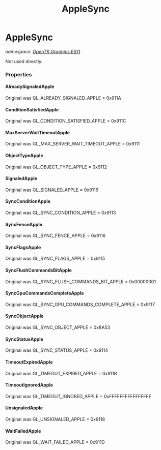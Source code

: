 ﻿---
title: AppleSync
---

# AppleSync
_namespace: [OpenTK.Graphics.ES11](N-OpenTK.Graphics.ES11.html)_

Not used directly.



### Properties

#### AlreadySignaledApple
Original was GL_ALREADY_SIGNALED_APPLE = 0x911A
#### ConditionSatisfiedApple
Original was GL_CONDITION_SATISFIED_APPLE = 0x911C
#### MaxServerWaitTimeoutApple
Original was GL_MAX_SERVER_WAIT_TIMEOUT_APPLE = 0x9111
#### ObjectTypeApple
Original was GL_OBJECT_TYPE_APPLE = 0x9112
#### SignaledApple
Original was GL_SIGNALED_APPLE = 0x9119
#### SyncConditionApple
Original was GL_SYNC_CONDITION_APPLE = 0x9113
#### SyncFenceApple
Original was GL_SYNC_FENCE_APPLE = 0x9116
#### SyncFlagsApple
Original was GL_SYNC_FLAGS_APPLE = 0x9115
#### SyncFlushCommandsBitApple
Original was GL_SYNC_FLUSH_COMMANDS_BIT_APPLE = 0x00000001
#### SyncGpuCommandsCompleteApple
Original was GL_SYNC_GPU_COMMANDS_COMPLETE_APPLE = 0x9117
#### SyncObjectApple
Original was GL_SYNC_OBJECT_APPLE = 0x8A53
#### SyncStatusApple
Original was GL_SYNC_STATUS_APPLE = 0x9114
#### TimeoutExpiredApple
Original was GL_TIMEOUT_EXPIRED_APPLE = 0x911B
#### TimeoutIgnoredApple
Original was GL_TIMEOUT_IGNORED_APPLE = 0xFFFFFFFFFFFFFFFF
#### UnsignaledApple
Original was GL_UNSIGNALED_APPLE = 0x9118
#### WaitFailedApple
Original was GL_WAIT_FAILED_APPLE = 0x911D

